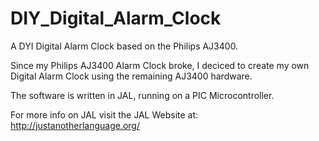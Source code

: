 # DIY_Digital_Alarm_Clock
A DYI Digital Alarm Clock based on the Philips AJ3400.

Since my Philips AJ3400 Alarm Clock broke, I deciced to create my own Digital Alarm Clock using the remaining AJ3400 hardware. 

The software is written in JAL, running on a PIC Microcontroller.

For more info on JAL visit the JAL Website at: http://justanotherlanguage.org/
